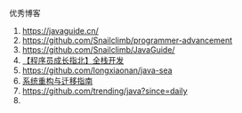 优秀博客

1. https://javaguide.cn/
2. https://github.com/Snailclimb/programmer-advancement
3. https://github.com/Snailclimb/JavaGuide/
4. [【程序员成长指北】全栈开发](https://github.com/koala-coding/goodBlog)
5. https://github.com/longxiaonan/java-sea
6. [系统重构与迁移指南](https://github.com/phodal/migration)
7. <https://github.com/trending/java?since=daily>
8. 

